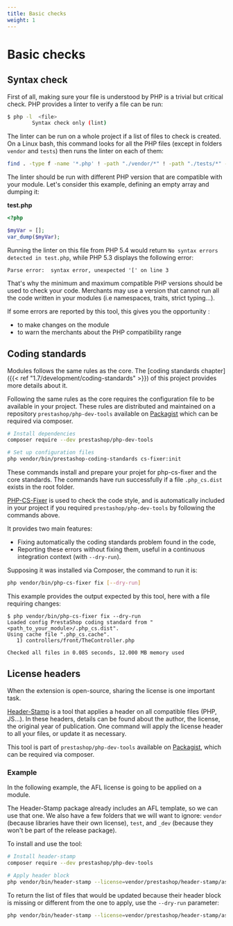 ```yaml
---
title: Basic checks
weight: 1
---
```


# Basic checks

## Syntax check

First of all, making sure your file is understood by PHP is a trivial but critical check.
PHP provides a linter to verify a file can be run:

```bash
$ php -l  <file>
        Syntax check only (lint)
```

The linter can be run on a whole project if a list of files to check is created. On a Linux bash, this command looks for all the PHP files (except in folders `vendor` and `tests`) then runs the linter on each of them:

```bash
find . -type f -name '*.php' ! -path "./vendor/*" ! -path "./tests/*" -exec php -l -n {} \; | (! grep -v "No syntax errors detected")
```

The linter should be run with different PHP version that are compatible with your module.
Let's consider this example, defining an empty array and dumping it:

**test.php**
```php
<?php

$myVar = [];
var_dump($myVar);
```

Running the linter on this file from PHP 5.4 would return `No syntax errors detected in test.php`, while PHP 5.3 displays the following error:

```
Parse error:  syntax error, unexpected '[' on line 3
```

That's why the minimum and maximum compatible PHP versions should be used to check your code. Merchants may use a version that cannot run all
the code written in your modules (i.e namespaces, traits, strict typing...).

If some errors are reported by this tool, this gives you the opportunity :

* to make changes on the module
* to warn the merchants about the PHP compatibility range

## Coding standards

Modules follows the same rules as the core. The [coding standards chapter]({{< ref "1.7/development/coding-standards" >}}) of this project provides more details about it.

Following the same rules as the core requires the configuration file to be available in your project. These rules are distributed and maintained on a repository 
`prestashop/php-dev-tools` available on [Packagist](https://packagist.org/packages/prestashop/php-dev-tools) which can be required via composer.

```bash
# Install dependencies
composer require --dev prestashop/php-dev-tools

# Set up configuration files
php vendor/bin/prestashop-coding-standards cs-fixer:init
```

These commands install and prepare your projet for php-cs-fixer and the core standards. The commands have run successfully if a file `.php_cs.dist` exists in the root folder.

[PHP-CS-Fixer](https://packagist.org/packages/friendsofphp/php-cs-fixer) is used to check the code style, and is automatically included in your project if you required `prestashop/php-dev-tools` by following the commands above.

It provides two main features:

* Fixing automatically the coding standards problem found in the code,
* Reporting these errors without fixing them, useful in a continuous integration context (with `--dry-run`).

Supposing it was installed via Composer, the command to run it is:

```bash
php vendor/bin/php-cs-fixer fix [--dry-run]
```

This example provides the output expected by this tool, here with a file requiring changes:

```
$ php vendor/bin/php-cs-fixer fix --dry-run
Loaded config PrestaShop coding standard from "<path_to_your_module>/.php_cs.dist".
Using cache file ".php_cs.cache".
   1) controllers/front/TheController.php

Checked all files in 0.085 seconds, 12.000 MB memory used
```

## License headers

When the extension is open-source, sharing the license is one important task.

[Header-Stamp](https://github.com/PrestaShopCorp/header-stamp) is a tool that applies a header on all compatible files (PHP, JS...).
In these headers, details can be found about the author, the license, the original year of publication.
One command will apply the license header to all your files, or update it as necessary.

This tool is part of `prestashop/php-dev-tools` available on [Packagist](https://packagist.org/packages/prestashop/php-dev-tools), which can be required via composer.

### Example

In the following example, the AFL license is going to be applied on a module. 

The Header-Stamp package already includes an AFL template, so we can use that one. We also have a few folders that we will want to ignore: `vendor` (because libraries have their own license), `test`, and `_dev` (because they won't be part of the release package).

To install and use the tool:

```bash
# Install header-stamp
composer require --dev prestashop/php-dev-tools

# Apply header block
php vendor/bin/header-stamp --license=vendor/prestashop/header-stamp/assets/afl.txt --exclude=vendor,tests,_dev
```

To return the list of files that would be updated because their header block is missing or different from the one to apply, use the `--dry-run` parameter:

```bash
php vendor/bin/header-stamp --license=vendor/prestashop/header-stamp/assets/afl.txt --exclude=vendor,tests,_dev --dry-run
```

